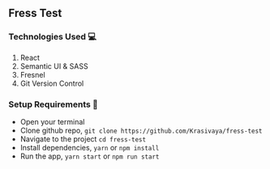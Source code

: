 ## Fress Test
### Technologies Used 💻

1. React
2. Semantic UI & SASS
3. Fresnel
4. Git Version Control
### Setup Requirements 🔗

- Open your terminal
- Clone github repo, 
``` git clone https://github.com/Krasivaya/fress-test ```
- Navigate to the project `cd fress-test`
- Install dependencies, `yarn` or `npm install`
- Run the app, `yarn start` or `npm run start`